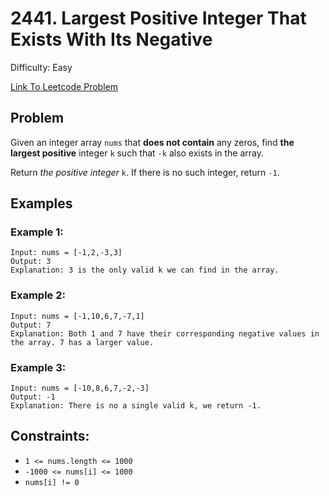 # 2441. Largest Positive Integer That Exists With Its Negative
Difficulty: Easy

[Link To Leetcode Problem](https://leetcode.com/problems/largest-positive-integer-that-exists-with-its-negative/)

## Problem
Given an integer array `nums` that **does not contain** any zeros, find **the largest positive** integer `k` such that `-k` also exists in the array.

Return *the positive integer* `k`. If there is no such integer, return `-1`.

## Examples
### Example 1:
```
Input: nums = [-1,2,-3,3]
Output: 3
Explanation: 3 is the only valid k we can find in the array.
```
### Example 2:
```
Input: nums = [-1,10,6,7,-7,1]
Output: 7
Explanation: Both 1 and 7 have their corresponding negative values in the array. 7 has a larger value.
```
### Example 3:
```
Input: nums = [-10,8,6,7,-2,-3]
Output: -1
Explanation: There is no a single valid k, we return -1.
```

## Constraints:
- `1 <= nums.length <= 1000`
- `-1000 <= nums[i] <= 1000`
- `nums[i] != 0`